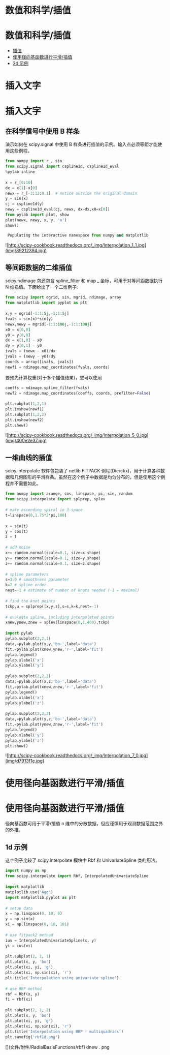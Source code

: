 # 数值和科学/插值

# 数值和科学/插值

*   [插值](Interpolation.html)
*   [使用径向基函数进行平滑/插值](RadialBasisFunctions.html)
*   [2d 示例](RadialBasisFunctions.html#id1)

# 插入文字

# 插入文字

## 在科学信号中使用 B 样条

演示如何在 scipy.signal 中使用 B 样条进行插值的示例。输入点必须等距才能使用这些例程。

```py
from numpy import r_, sin
from scipy.signal import cspline1d, cspline1d_eval
%pylab inline

x = r_[0:10]
dx = x[1]-x[0]
newx = r_[-3:13:0.1]  # notice outside the original domain
y = sin(x)
cj = cspline1d(y)
newy = cspline1d_eval(cj, newx, dx=dx,x0=x[0])
from pylab import plot, show
plot(newx, newy, x, y, 'o')
show() 
```

```py
 Populating the interactive namespace from numpy and matplotlib 
```

![http://scipy-cookbook.readthedocs.org/_img/Interpolation_1_1.jpg](img/89212394.jpg)

## 等间距数据的二维插值

scipy.ndimage 包还包含 spline_filter 和 map _ 坐标，可用于对等间距数据执行 N 维插值。下面给出了一个二维例子:

```py
from scipy import ogrid, sin, mgrid, ndimage, array
from matplotlib import pyplot as plt

x,y = ogrid[-1:1:5j,-1:1:5j]
fvals = sin(x)*sin(y)
newx,newy = mgrid[-1:1:100j,-1:1:100j]
x0 = x[0,0]
y0 = y[0,0]
dx = x[1,0] - x0
dy = y[0,1] - y0
ivals = (newx - x0)/dx
jvals = (newy - y0)/dy
coords = array([ivals, jvals])
newf1 = ndimage.map_coordinates(fvals, coords) 
```

要预先计算权重(对于多个插值结果)，您可以使用

```py
coeffs = ndimage.spline_filter(fvals)
newf2 = ndimage.map_coordinates(coeffs, coords, prefilter=False)

plt.subplot(1,2,1)
plt.imshow(newf1)
plt.subplot(1,2,2)
plt.imshow(newf2)
plt.show() 
```

![http://scipy-cookbook.readthedocs.org/_img/Interpolation_5_0.jpg](img/400e2e37.jpg)

## 一维曲线的插值

scipy.interpolate 软件包包装了 netlib FITPACK 例程(Dierckx)，用于计算各种数据和几何图形的平滑样条。虽然在这个例子中数据是均匀分布的，但是使用这个例程并不需要如此。

```py
from numpy import arange, cos, linspace, pi, sin, random
from scipy.interpolate import splprep, splev

# make ascending spiral in 3-space
t=linspace(0,1.75*2*pi,100)

x = sin(t)
y = cos(t)
z = t

# add noise
x+= random.normal(scale=0.1, size=x.shape)
y+= random.normal(scale=0.1, size=y.shape)
z+= random.normal(scale=0.1, size=z.shape)

# spline parameters
s=3.0 # smoothness parameter
k=2 # spline order
nest=-1 # estimate of number of knots needed (-1 = maximal)

# find the knot points
tckp,u = splprep([x,y,z],s=s,k=k,nest=-1)

# evaluate spline, including interpolated points
xnew,ynew,znew = splev(linspace(0,1,400),tckp)

import pylab
pylab.subplot(2,2,1)
data,=pylab.plot(x,y,'bo-',label='data')
fit,=pylab.plot(xnew,ynew,'r-',label='fit')
pylab.legend()
pylab.xlabel('x')
pylab.ylabel('y')

pylab.subplot(2,2,2)
data,=pylab.plot(x,z,'bo-',label='data')
fit,=pylab.plot(xnew,znew,'r-',label='fit')
pylab.legend()
pylab.xlabel('x')
pylab.ylabel('z')

pylab.subplot(2,2,3)
data,=pylab.plot(y,z,'bo-',label='data')
fit,=pylab.plot(ynew,znew,'r-',label='fit')
pylab.legend()
pylab.xlabel('y')
pylab.ylabel('z')
plt.show() 
```

![http://scipy-cookbook.readthedocs.org/_img/Interpolation_7_0.jpg](img/d7913f1e.jpg)

# 使用径向基函数进行平滑/插值

# 使用径向基函数进行平滑/插值

径向基函数可用于平滑/插值 n 维中的分散数据，但应谨慎用于观测数据范围之外的外推。

## 1d 示例

这个例子比较了 scipy.interpolate 模块中 Rbf 和 UnivariateSpline 类的用法。

```py
import numpy as np
from scipy.interpolate import Rbf, InterpolatedUnivariateSpline

import matplotlib
matplotlib.use('Agg')
import matplotlib.pyplot as plt

# setup data
x = np.linspace(0, 10, 9)
y = np.sin(x)
xi = np.linspace(0, 10, 101)

# use fitpack2 method
ius = InterpolatedUnivariateSpline(x, y)
yi = ius(xi)

plt.subplot(2, 1, 1)
plt.plot(x, y, 'bo')
plt.plot(xi, yi, 'g')
plt.plot(xi, np.sin(xi), 'r')
plt.title('Interpolation using univariate spline')

# use RBF method
rbf = Rbf(x, y)
fi = rbf(xi)

plt.subplot(2, 1, 2)
plt.plot(x, y, 'bo')
plt.plot(xi, yi, 'g')
plt.plot(xi, np.sin(xi), 'r')
plt.title('Interpolation using RBF - multiquadrics')
plt.savefig('rbf1d.png') 
```

[](文件/附件/RadialBasisFunctions/rbf1 dnew . png